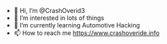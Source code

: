 - 👋 Hi, I’m @CrashOverid3
- 👀 I’m interested in lots of things 
- 🌱 I’m currently learning Automotive Hacking
- 📫 How to reach me https://www.crashoveride.info

<!---
CrashOverid3/CrashOverid3 is a ✨ special ✨ repository because its `README.md` (this file) appears on your GitHub profile.
You can click the Preview link to take a look at your changes.
--->
